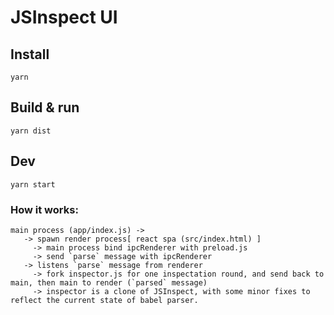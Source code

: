 # JSInspect UI

## Install

```yarn```

## Build & run

```
yarn dist
```

## Dev
```
yarn start
```

### How it works:

```
main process (app/index.js) ->
   -> spawn render process[ react spa (src/index.html) ]
     -> main process bind ipcRenderer with preload.js
     -> send `parse` message with ipcRenderer
   -> listens `parse` message from renderer
     -> fork inspector.js for one inspectation round, and send back to main, then main to render (`parsed` message)
     -> inspector is a clone of JSInspect, with some minor fixes to reflect the current state of babel parser.
```
